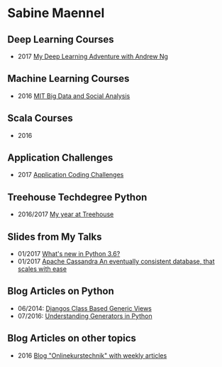 # Sabine Maennel

## Deep Learning Courses
- 2017 [My Deep Learning Adventure with Andrew Ng](deeplearning_ai_index.md)

## Machine Learning Courses
- 2016 [MIT Big Data and Social Analysis](https://sabinem.github.io/mit_big_data_and_social_analysis/)

## Scala Courses
- 2016 

## Application Challenges
- 2017 [Application Coding Challenges](application_challenges_index.md)

## Treehouse Techdegree Python
- 2016/2017 [My year at Treehouse](treehouse_index.md)

## Slides from My Talks
- 01/2017 [What's new in Python 3.6?](python3_6-talk/python3_6.html#/1) 
- 01/2017 [Apache Cassandra
An eventually consistent database,
that scales with ease](cassandra-talk/cassandra.html#/1)

## Blog Articles on Python
- 06/2014: [Djangos Class Based Generic Views](blog_articles/python/djangos_class_based_generic_views/djangos_class_based_generic_views.md)
- 07/2016: [Understanding Generators in Python](blog_articles/python/generators/python_generators.md)

## Blog Articles on other topics
- 2016 [Blog "Onlinekurstechnik" with weekly articles](onlinekurstechnik/)
